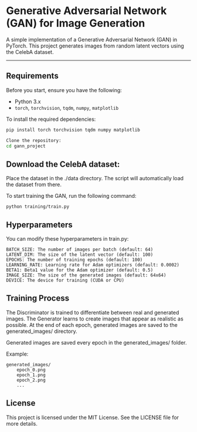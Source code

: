 # Generative Adversarial Network (GAN) for Image Generation

A simple implementation of a Generative Adversarial Network (GAN) in PyTorch. This project generates images from random latent vectors using the CelebA dataset.

---

## Requirements

Before you start, ensure you have the following:

- Python 3.x
- `torch`, `torchvision`, `tqdm`, `numpy`, `matplotlib`

To install the required dependencies:

```bash
pip install torch torchvision tqdm numpy matplotlib

Clone the repository:
cd gann_project
```
## Download the CelebA dataset:
Place the dataset in the ./data directory. The script will automatically load the dataset from there.

To start training the GAN, run the following command:

```
python training/train.py

```
## Hyperparameters
You can modify these hyperparameters in train.py:
```
BATCH_SIZE: The number of images per batch (default: 64)
LATENT_DIM: The size of the latent vector (default: 100)
EPOCHS: The number of training epochs (default: 100)
LEARNING_RATE: Learning rate for Adam optimizers (default: 0.0002)
BETA1: Beta1 value for the Adam optimizer (default: 0.5)
IMAGE_SIZE: The size of the generated images (default: 64x64)
DEVICE: The device for training (CUDA or CPU)
```

## Training Process

The Discriminator is trained to differentiate between real and generated images.
The Generator learns to create images that appear as realistic as possible.
At the end of each epoch, generated images are saved to the generated_images/ directory.

Generated images are saved every epoch in the generated_images/ folder.

Example:

```
generated_images/
    epoch_0.png
    epoch_1.png
    epoch_2.png
    ...
```
## License
This project is licensed under the MIT License. See the LICENSE file for more details.

